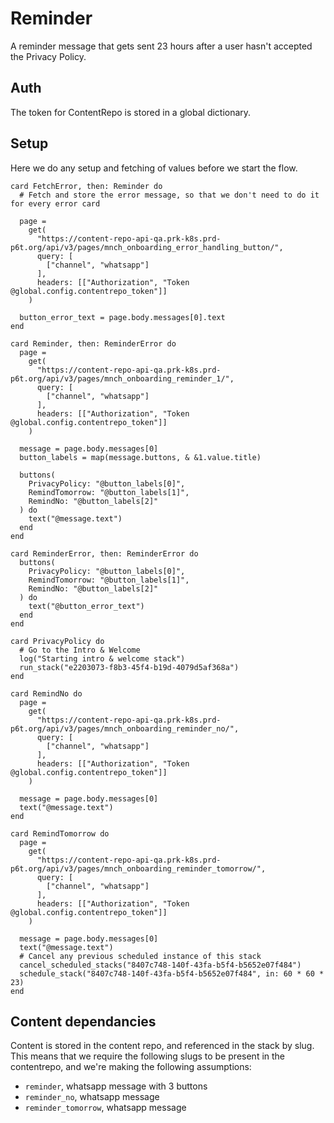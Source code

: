 # Reminder

A reminder message that gets sent 23 hours after a user hasn't accepted the Privacy Policy.

## Auth

The token for ContentRepo is stored in a global dictionary.

## Setup

Here we do any setup and fetching of values before we start the flow.

```stack
card FetchError, then: Reminder do
  # Fetch and store the error message, so that we don't need to do it for every error card

  page =
    get(
      "https://content-repo-api-qa.prk-k8s.prd-p6t.org/api/v3/pages/mnch_onboarding_error_handling_button/",
      query: [
        ["channel", "whatsapp"]
      ],
      headers: [["Authorization", "Token @global.config.contentrepo_token"]]
    )

  button_error_text = page.body.messages[0].text
end

```

<!-- { section: "3e991636-f6d9-436c-a5dd-2fe3296a9359", x: 0, y: 0} -->

```stack
card Reminder, then: ReminderError do
  page =
    get(
      "https://content-repo-api-qa.prk-k8s.prd-p6t.org/api/v3/pages/mnch_onboarding_reminder_1/",
      query: [
        ["channel", "whatsapp"]
      ],
      headers: [["Authorization", "Token @global.config.contentrepo_token"]]
    )

  message = page.body.messages[0]
  button_labels = map(message.buttons, & &1.value.title)

  buttons(
    PrivacyPolicy: "@button_labels[0]",
    RemindTomorrow: "@button_labels[1]",
    RemindNo: "@button_labels[2]"
  ) do
    text("@message.text")
  end
end

card ReminderError, then: ReminderError do
  buttons(
    PrivacyPolicy: "@button_labels[0]",
    RemindTomorrow: "@button_labels[1]",
    RemindNo: "@button_labels[2]"
  ) do
    text("@button_error_text")
  end
end

card PrivacyPolicy do
  # Go to the Intro & Welcome
  log("Starting intro & welcome stack")
  run_stack("e2203073-f8b3-45f4-b19d-4079d5af368a")
end

card RemindNo do
  page =
    get(
      "https://content-repo-api-qa.prk-k8s.prd-p6t.org/api/v3/pages/mnch_onboarding_reminder_no/",
      query: [
        ["channel", "whatsapp"]
      ],
      headers: [["Authorization", "Token @global.config.contentrepo_token"]]
    )

  message = page.body.messages[0]
  text("@message.text")
end

card RemindTomorrow do
  page =
    get(
      "https://content-repo-api-qa.prk-k8s.prd-p6t.org/api/v3/pages/mnch_onboarding_reminder_tomorrow/",
      query: [
        ["channel", "whatsapp"]
      ],
      headers: [["Authorization", "Token @global.config.contentrepo_token"]]
    )

  message = page.body.messages[0]
  text("@message.text")
  # Cancel any previous scheduled instance of this stack
  cancel_scheduled_stacks("8407c748-140f-43fa-b5f4-b5652e07f484")
  schedule_stack("8407c748-140f-43fa-b5f4-b5652e07f484", in: 60 * 60 * 23)
end

```

## Content dependancies

Content is stored in the content repo, and referenced in the stack by slug. This means that we require the following slugs to be present in the contentrepo, and we're making the following assumptions:

* `reminder`, whatsapp message with 3 buttons
* `reminder_no`, whatsapp message
* `reminder_tomorrow`, whatsapp message